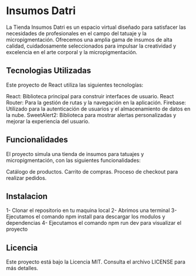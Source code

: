 # Insumos Datri
La Tienda Insumos Datri es un espacio virtual diseñado para satisfacer las necesidades de profesionales en el campo del tatuaje y la micropigmentación. Ofrecemos una amplia gama de insumos de alta calidad, cuidadosamente seleccionados para impulsar la creatividad y excelencia en el arte corporal y la micropigmentación.

## Tecnologias Utilizadas
Este proyecto de React utiliza las siguientes tecnologías:

React: Biblioteca principal para construir interfaces de usuario.
React Router: Para la gestión de rutas y la navegación en la aplicación.
Firebase: Utilizado para la autenticación de usuarios y el almacenamiento de datos en la nube.
SweetAlert2: Biblioteca para mostrar alertas personalizadas y mejorar la experiencia del usuario.
## Funcionalidades
El proyecto simula una tienda de insumos para tatuajes y micropigmentación, con las siguientes funcionalidades:

Catálogo de productos.
Carrito de compras.
Proceso de checkout para realizar pedidos.

## Instalacion
1- Clonar el repositorio en tu maquina local
2- Abrimos una terminal
3- Ejecutamos el comando npm install para descargar los modulos y dependencias
4- Ejecutamos el comando npm run dev para visualizar el proyecto

## Licencia
Este proyecto está bajo la Licencia MIT. Consulta el archivo LICENSE para más detalles.